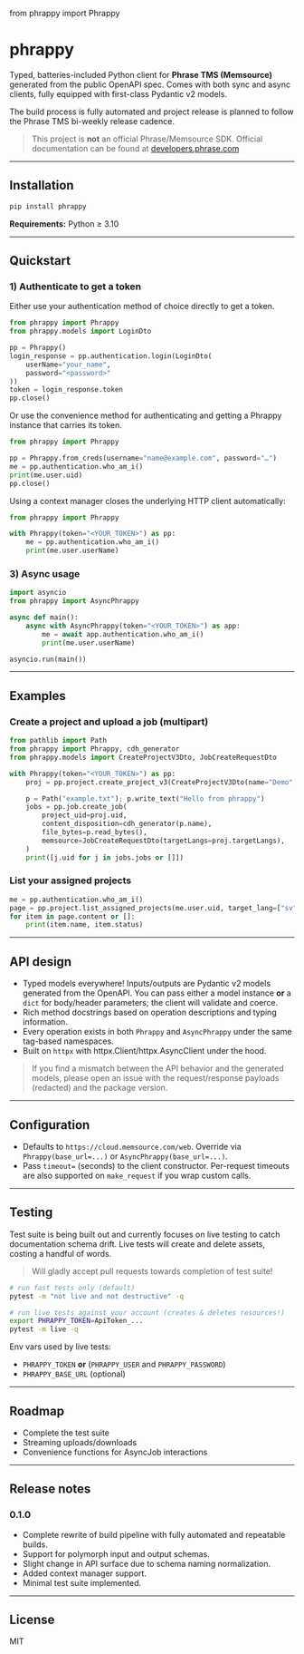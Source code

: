 from phrappy import Phrappy

# phrappy

Typed, batteries-included Python client for **Phrase TMS (Memsource)** generated from the public OpenAPI spec. Comes with both sync and async clients, fully equipped with first-class Pydantic v2 models.

The build process is fully automated and project release is planned to follow the Phrase TMS bi-weekly release cadence. 

> This project is **not** an official Phrase/Memsource SDK. Official documentation can be found at [developers.phrase.com](https://developers.phrase.com/en/api/tms/latest/introduction)

---

## Installation

```bash
pip install phrappy
```

**Requirements:** Python ≥ 3.10

---

## Quickstart

### 1) Authenticate to get a token
Either use your authentication method of choice directly to get a token.
```python
from phrappy import Phrappy
from phrappy.models import LoginDto

pp = Phrappy()
login_response = pp.authentication.login(LoginDto(
    userName="your_name",
    password="<password>"
))
token = login_response.token
pp.close()
```
Or use the convenience method for authenticating and getting a Phrappy instance that carries its token. 
```python
from phrappy import Phrappy

pp = Phrappy.from_creds(username="name@example.com", password="…")
me = pp.authentication.who_am_i()
print(me.user.uid)
pp.close()
```

Using a context manager closes the underlying HTTP client automatically:
```python
from phrappy import Phrappy

with Phrappy(token="<YOUR_TOKEN>") as pp:
    me = pp.authentication.who_am_i()
    print(me.user.userName)
```


### 3) Async usage
```python
import asyncio
from phrappy import AsyncPhrappy

async def main():
    async with AsyncPhrappy(token="<YOUR_TOKEN>") as app:
        me = await app.authentication.who_am_i()
        print(me.user.userName)

asyncio.run(main())
```

---

## Examples

### Create a project and upload a job (multipart)
```python
from pathlib import Path
from phrappy import Phrappy, cdh_generator
from phrappy.models import CreateProjectV3Dto, JobCreateRequestDto

with Phrappy(token="<YOUR_TOKEN>") as pp:
    proj = pp.project.create_project_v3(CreateProjectV3Dto(name="Demo", sourceLang="en", targetLangs=["sv"]))

    p = Path("example.txt"); p.write_text("Hello from phrappy")
    jobs = pp.job.create_job(
        project_uid=proj.uid,
        content_disposition=cdh_generator(p.name),
        file_bytes=p.read_bytes(),
        memsource=JobCreateRequestDto(targetLangs=proj.targetLangs),
    )
    print([j.uid for j in jobs.jobs or []])
```

### List your assigned projects
```python
me = pp.authentication.who_am_i()
page = pp.project.list_assigned_projects(me.user.uid, target_lang=["sv"])  # returns a typed page model
for item in page.content or []:
    print(item.name, item.status)
```

---

## API design

- Typed models everywhere! Inputs/outputs are Pydantic v2 models generated from the OpenAPI. You can pass either a model instance **or** a `dict` for body/header parameters; the client will validate and coerce.
- Rich method docstrings based on operation descriptions and typing information. 
- Every operation exists in both `Phrappy` and `AsyncPhrappy` under the same tag-based namespaces.
- Built on `httpx` with httpx.Client/httpx.AsyncClient under the hood.  

> If you find a mismatch between the API behavior and the generated models, please open an issue with the request/response payloads (redacted) and the package version.

---

## Configuration

- Defaults to `https://cloud.memsource.com/web`. Override via `Phrappy(base_url=...)` or `AsyncPhrappy(base_url=...)`.
- Pass `timeout=` (seconds) to the client constructor. Per-request timeouts are also supported on `make_request` if you wrap custom calls.

---

## Testing

Test suite is being built out and currently focuses on live testing to catch documentation schema drift. Live tests will create and delete assets, costing a handful of words. 

> Will gladly accept pull requests towards completion of test suite! 

```bash
# run fast tests only (default)
pytest -m "not live and not destructive" -q

# run live tests against your account (creates & deletes resources!)
export PHRAPPY_TOKEN=ApiToken_...
pytest -m live -q
```

Env vars used by live tests:
- `PHRAPPY_TOKEN` **or** (`PHRAPPY_USER` and `PHRAPPY_PASSWORD`)
- `PHRAPPY_BASE_URL` (optional)

---

## Roadmap

- Complete the test suite
- Streaming uploads/downloads
- Convenience functions for AsyncJob interactions


---

## Release notes

### 0.1.0
- Complete rewrite of build pipeline with fully automated and repeatable builds.
- Support for polymorph input and output schemas. 
- Slight change in API surface due to schema naming normalization.
- Added context manager support.
- Minimal test suite implemented.

---

## License

MIT

